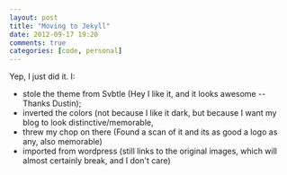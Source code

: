 ```yaml
---
layout: post
title: "Moving to Jekyll"
date: 2012-09-17 19:20
comments: true
categories: [code, personal]
---
```


Yep, I just did it.  I:

- stole the theme from Svbtle (Hey I like it, and it looks awesome -- Thanks Dustin);
- inverted the colors (not because I like it dark, but because I want my blog to look distinctive/memorable,
- threw my chop on there (Found a scan of it and its as good a logo as any, also memorable)
- imported from wordpress (still links to the original images, which will almost certainly break, and I don't care)
